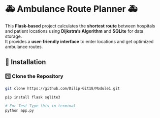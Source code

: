 # 🚑 Ambulance Route Planner 🚑  

This **Flask-based** project calculates the **shortest route** between hospitals and patient locations using **Dijkstra’s Algorithm** and **SQLite** for data storage.  
It provides a **user-friendly interface** to enter locations and get optimized ambulance routes.  

## 📌 Installation  

### 1️⃣ Clone the Repository  
```bash
git clone https://github.com/Dilip-Git18/Module1.git

pip install flask sqlite3

# For Test Type this in terminal
python app.py

